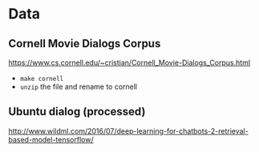 # Data

## Cornell Movie Dialogs Corpus

https://www.cs.cornell.edu/~cristian/Cornell_Movie-Dialogs_Corpus.html

- `make cornell`
- `unzip` the file and rename to cornell

## Ubuntu dialog (processed)

http://www.wildml.com/2016/07/deep-learning-for-chatbots-2-retrieval-based-model-tensorflow/